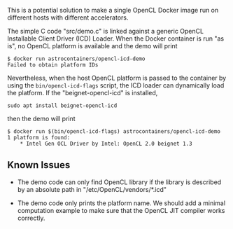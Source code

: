 This is a potential solution to make a single OpenCL Docker image run
on different hosts with different accelerators.

The simple C code "src/demo.c" is linked against a generic OpenCL
Installable Client Driver (ICD) Loader.  When the Docker container is
run "as is", no OpenCL platform is available and the demo will print

    $ docker run astrocontainers/opencl-icd-demo
    Failed to obtain platform IDs

Nevertheless, when the host OpenCL platform is passed to the container
by using the `bin/opencl-icd-flags` script, the ICD loader can
dynamically load the platform.  If the "beignet-opencl-icd" is
installed,

    sudo apt install beignet-opencl-icd

then the demo will print

    $ docker run $(bin/opencl-icd-flags) astrocontainers/opencl-icd-demo
    1 platform is found:
    	* Intel Gen OCL Driver by Intel: OpenCL 2.0 beignet 1.3


Known Issues
------------

- The demo code can only find OpenCL library if the library is
  described by an absolute path in "/etc/OpenCL/vendors/*.icd"

- The demo code only prints the platform name.  We should add a
  minimal computation example to make sure that the OpenCL JIT
  compiler works correctly.

